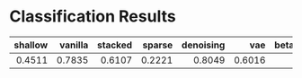 # Classification Results
|shallow|vanilla|stacked|sparse|denoising| vae  |beta_vae_strict|beta_vae_loose|  vq  |
|------:|------:|------:|-----:|--------:|-----:|--------------:|-------------:|-----:|
| 0.4511| 0.7835| 0.6107|0.2221|   0.8049|0.6016|         0.4536|        0.6311|0.7717|
